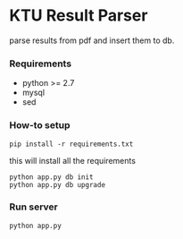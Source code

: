 # KTU Result Parser

parse results from pdf and insert them to db.


### Requirements

- python >= 2.7
- mysql
- sed

### How-to setup

```
pip install -r requirements.txt
```

this  will install all the requirements

```
python app.py db init
python app.py db upgrade
```


### Run server

```
python app.py
```


